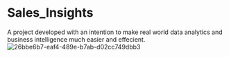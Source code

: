 # Sales_Insights
A project developed with an intention to make real world data analytics and business intelligence much easier and effecient.
![26bbe6b7-eaf4-489e-b7ab-d02cc749dbb3](https://user-images.githubusercontent.com/80768666/144701579-6445ebf8-4f76-4dab-ad98-b1388b3c6f38.jpg)

